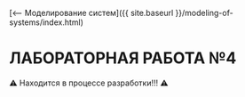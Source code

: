 [⟵ Моделирование систем]({{ site.baseurl }}/modeling-of-systems/index.html)

# **ЛАБОРАТОРНАЯ РАБОТА №4**

:warning: Находится в процессе разработки!!! :warning:
